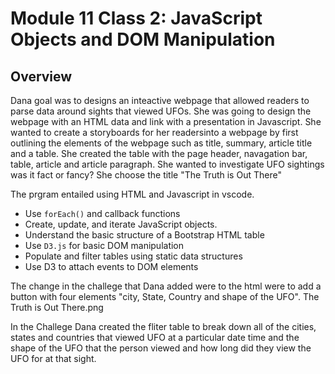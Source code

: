 # Module 11 Class 2: JavaScript Objects and DOM Manipulation

## Overview

 Dana goal was to designs an inteactive webpage that allowed readers to parse data around sights that viewed UFOs.  She was going to design the webpage with an HTML data and link with a presentation in Javascript. She wanted to create a storyboards for her readersinto a webpage by first outlining the elements of the webpage such as title, summary, article title and a table. She created the table with the page header, navagation bar, table, article and article paragraph.  She wanted to investigate UFO sightings was it fact or fancy?  She choose the title "The Truth is Out There"

The prgram entailed using HTML and Javascript in vscode. 
* Use `forEach()` and callback functions
* Create, update, and iterate JavaScript objects.
* Understand the basic structure of a Bootstrap HTML table
* Use `D3.js` for basic DOM manipulation
* Populate and filter tables using static data structures
* Use D3 to attach events to DOM elements


 The change in the challege that Dana added were to the html were to add a button with four elements "city, State, Country and shape of the UFO". 
The Truth is Out There.png


 In the Challege Dana created the fliter table to break down all of the cities, states and countries that viewed UFO at a particular date time and the shape of the UFO that the person viewed and how long did they view the UFO for at that sight. 
 
 






